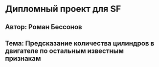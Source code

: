 # Дипломный проект для SF 

## Автор: Роман Бессонов

## Тема: Предсказание количества цилиндров в двигателе по остальным известным признакам
